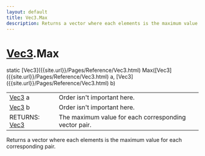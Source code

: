 ```yaml
---
layout: default
title: Vec3.Max
description: Returns a vector where each elements is the maximum value for each corresponding pair.
---
```

# [Vec3]({{site.url}}/Pages/Reference/Vec3.html).Max

<div class='signature' markdown='1'>
static [Vec3]({{site.url}}/Pages/Reference/Vec3.html) Max([Vec3]({{site.url}}/Pages/Reference/Vec3.html) a, [Vec3]({{site.url}}/Pages/Reference/Vec3.html) b)
</div>

|  |  |
|--|--|
|[Vec3]({{site.url}}/Pages/Reference/Vec3.html) a|Order isn't important here.|
|[Vec3]({{site.url}}/Pages/Reference/Vec3.html) b|Order isn't important here.|
|RETURNS: [Vec3]({{site.url}}/Pages/Reference/Vec3.html)|The maximum value for each corresponding vector pair.|

Returns a vector where each elements is the maximum
value for each corresponding pair.




